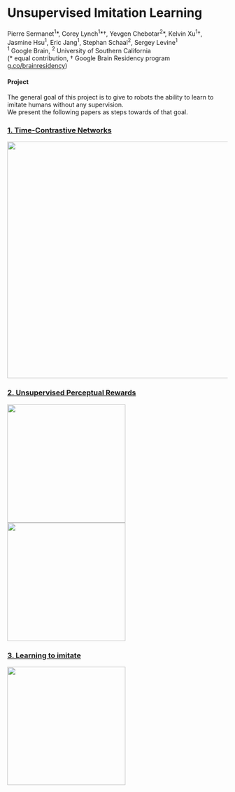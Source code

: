 # Unsupervised Imitation Learning
Pierre Sermanet<sup>1</sup>\*, Corey Lynch<sup>1</sup>\*†, Yevgen Chebotar<sup>2</sup>\*, Kelvin Xu<sup>1</sup>†, Jasmine Hsu<sup>1</sup>, Eric Jang<sup>1</sup>, Stephan Schaal<sup>2</sup>, Sergey Levine<sup>1</sup><br>
<sup>1</sup> Google Brain, <sup>2</sup> University of Southern California<br>
(* equal contribution, † Google Brain Residency program [g.co/brainresidency](https://research.google.com/teams/brain/residency/))

#### Project

The general goal of this project is to give to robots the ability to learn to imitate humans without any supervision.<br>
We present the following papers as steps towards of that goal.

### [1. Time-Contrastive Networks ](https://sermanet.github.io/tcn/)

<img src='docs/figs/pose_squat.mov.gif' width='540'>

### [2. Unsupervised Perceptual Rewards ](https://sermanet.github.io/rewards/)

<img src='docs/figs/observation.gif' height='270'>  <img src='docs/figs/imitation.gif' height='270'>

### [3. Learning to imitate ](https://sermanet.github.io/imitate/)

<img src='docs/figs/kuka_pouring.mov.gif' height='270'>
